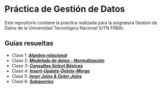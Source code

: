 # Práctica de Gestión de Datos
Este repositorio contiene la práctica realizada para la asignatura Gestión de Datos de la Universidad Tecnológica Nacional (UTN FRBA).

## Guías resueltas
- Clase 1: [***Algebra relacional***](<practicas-resueltas/practica-clase-1.md>)
- Clase 2: [***Modelado de datos - Normalización***](<practicas-resueltas/practica-clase-2.puml>)
- Clase 3: [***Consultas Select Básicas***](<practicas-resueltas/practica-clase-3.md>)
- Clase 4: [***Insert-Update-Delete-Merge***](<practicas-resueltas/practica-clase-4.md>)
- Clase 5: [***Inner Joins & Outer Joins***](<practicas-resueltas/practica-clase-5.md>)
- Clase 6: [***Subqueries***](<practicas-resueltas/practica-clase-6.md>)
